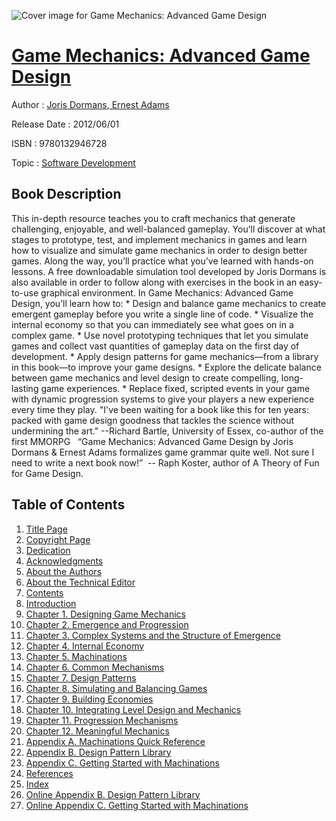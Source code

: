 ![Cover image for Game Mechanics: Advanced Game Design](https://imgdetail.ebookreading.net/cover/cover/software_development/EB9780132946728.jpg)

[Game Mechanics: Advanced Game Design](https://ebookreading.net/view/book/Game+Mechanics%3A+Advanced+Game+Design-EB9780132946728_1.html "Game Mechanics: Advanced Game Design")
====================================================================================================================

Author : [Joris Dormans](https://ebookreading.net/search/author/Joris+Dormans),[ Ernest Adams](https://ebookreading.net/search/author/+Ernest+Adams)

Release Date : 2012/06/01

ISBN : 9780132946728

Topic : [Software Development](https://ebookreading.net/search/category/software-development)

Book Description
-----------------

This in-depth resource teaches you to craft mechanics that generate challenging, enjoyable, and well-balanced gameplay. You’ll discover at what stages to prototype, test, and implement mechanics in games and learn how to visualize and simulate game mechanics in order to design better games. Along the way, you’ll practice what you’ve learned with hands-on lessons. A free downloadable simulation tool developed by Joris Dormans is also available in order to follow along with exercises in the book in an easy-to-use graphical environment.  In Game Mechanics: Advanced Game Design, you’ll learn how to:  * Design and balance game mechanics to create emergent gameplay before you write a single line of code. * Visualize the internal economy so that you can immediately see what goes on in a complex game. * Use novel prototyping techniques that let you simulate games and collect vast quantities of gameplay data on the first day of development. * Apply design patterns for game mechanics—from a library in this book—to improve your game designs. * Explore the delicate balance between game mechanics and level design to create compelling, long-lasting game experiences. * Replace fixed, scripted events in your game with dynamic progression systems to give your players a new experience every time they play.  "I've been waiting for a book like this for ten years: packed with game design goodness that tackles the science without undermining the art." --Richard Bartle, University of Essex, co-author of the first MMORPG    “Game Mechanics: Advanced Game Design by Joris Dormans &amp; Ernest Adams formalizes game grammar quite well. Not sure I need to write a next book now!”  -- Raph Koster, author of A Theory of Fun for Game Design.
              
Table of Contents
-----------------

1. [Title Page](https://ebookreading.net/view/book/Game+Mechanics%3A+Advanced+Game+Design-EB9780132946728_2.html)
1. [Copyright Page](https://ebookreading.net/view/book/Game+Mechanics%3A+Advanced+Game+Design-EB9780132946728_3.html)
1. [Dedication](https://ebookreading.net/view/book/Game+Mechanics%3A+Advanced+Game+Design-EB9780132946728_4.html)
1. [Acknowledgments](https://ebookreading.net/view/book/Game+Mechanics%3A+Advanced+Game+Design-EB9780132946728_5.html)
1. [About the Authors](https://ebookreading.net/view/book/Game+Mechanics%3A+Advanced+Game+Design-EB9780132946728_6.html)
1. [About the Technical Editor](https://ebookreading.net/view/book/Game+Mechanics%3A+Advanced+Game+Design-EB9780132946728_7.html)
1. [Contents](https://ebookreading.net/view/book/Game+Mechanics%3A+Advanced+Game+Design-EB9780132946728_8.html)
1. [Introduction](https://ebookreading.net/view/book/Game+Mechanics%3A+Advanced+Game+Design-EB9780132946728_9.html)
1. [Chapter 1. Designing Game Mechanics](https://ebookreading.net/view/book/Game+Mechanics%3A+Advanced+Game+Design-EB9780132946728_10.html)
1. [Chapter 2. Emergence and Progression](https://ebookreading.net/view/book/Game+Mechanics%3A+Advanced+Game+Design-EB9780132946728_11.html)
1. [Chapter 3. Complex Systems and the Structure of Emergence](https://ebookreading.net/view/book/Game+Mechanics%3A+Advanced+Game+Design-EB9780132946728_12.html)
1. [Chapter 4. Internal Economy](https://ebookreading.net/view/book/Game+Mechanics%3A+Advanced+Game+Design-EB9780132946728_13.html)
1. [Chapter 5. Machinations](https://ebookreading.net/view/book/Game+Mechanics%3A+Advanced+Game+Design-EB9780132946728_14.html)
1. [Chapter 6. Common Mechanisms](https://ebookreading.net/view/book/Game+Mechanics%3A+Advanced+Game+Design-EB9780132946728_15.html)
1. [Chapter 7. Design Patterns](https://ebookreading.net/view/book/Game+Mechanics%3A+Advanced+Game+Design-EB9780132946728_16.html)
1. [Chapter 8. Simulating and Balancing Games](https://ebookreading.net/view/book/Game+Mechanics%3A+Advanced+Game+Design-EB9780132946728_17.html)
1. [Chapter 9. Building Economies](https://ebookreading.net/view/book/Game+Mechanics%3A+Advanced+Game+Design-EB9780132946728_18.html)
1. [Chapter 10. Integrating Level Design and Mechanics](https://ebookreading.net/view/book/Game+Mechanics%3A+Advanced+Game+Design-EB9780132946728_19.html)
1. [Chapter 11. Progression Mechanisms](https://ebookreading.net/view/book/Game+Mechanics%3A+Advanced+Game+Design-EB9780132946728_20.html)
1. [Chapter 12. Meaningful Mechanics](https://ebookreading.net/view/book/Game+Mechanics%3A+Advanced+Game+Design-EB9780132946728_21.html)
1. [Appendix A. Machinations Quick Reference](https://ebookreading.net/view/book/Game+Mechanics%3A+Advanced+Game+Design-EB9780132946728_22.html)
1. [Appendix B. Design Pattern Library](https://ebookreading.net/view/book/Game+Mechanics%3A+Advanced+Game+Design-EB9780132946728_23.html)
1. [Appendix C. Getting Started with Machinations](https://ebookreading.net/view/book/Game+Mechanics%3A+Advanced+Game+Design-EB9780132946728_24.html)
1. [References](https://ebookreading.net/view/book/Game+Mechanics%3A+Advanced+Game+Design-EB9780132946728_25.html)
1. [Index](https://ebookreading.net/view/book/Game+Mechanics%3A+Advanced+Game+Design-EB9780132946728_26.html)
1. [Online Appendix B. Design Pattern Library](https://ebookreading.net/view/book/Game+Mechanics%3A+Advanced+Game+Design-EB9780132946728_27.html)
1. [Online Appendix C. Getting Started with Machinations](https://ebookreading.net/view/book/Game+Mechanics%3A+Advanced+Game+Design-EB9780132946728_28.html)
